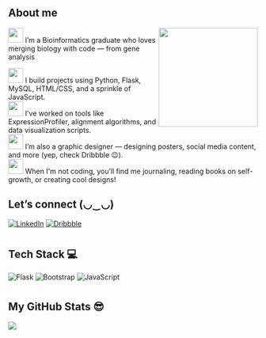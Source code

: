 <h2>  About me</h2>
<img src="https://media.giphy.com/media/LMcB8XospGZO8UQq87/giphy.gif" width="200" align="right"/>
<span>
  <img src="https://cultofthepartyparrot.com/parrots/hd/laptop_parrot.gif" width="30"/>
</span>I’m a Bioinformatics graduate who loves merging biology with code — from gene analysis
<br>

<span><img src="https://cultofthepartyparrot.com/parrots/hd/laptop_parrot.gif" width="30"/></span> I build projects using Python, Flask, MySQL, HTML/CSS, and a sprinkle of JavaScript.  
<span><img src="https://cultofthepartyparrot.com/parrots/hd/laptop_parrot.gif" width="30"/></span> I’ve worked on tools like ExpressionProfiler, alignment algorithms, and data visualization scripts.  
<span><img src="https://cultofthepartyparrot.com/parrots/hd/laptop_parrot.gif" width="30"/></span> I’m also a graphic designer — designing posters, social media content, and more (yep, check Dribbble 😉).  
<span><img src="https://cultofthepartyparrot.com/parrots/hd/laptop_parrot.gif" width="30"/></span> When I'm not coding, you’ll find me journaling, reading books on self-growth, or creating cool designs!


## <h2> Let’s connect (◡‿◡)</h2>
[![LinkedIn](https://img.shields.io/badge/LinkedIn-%230077B5.svg?logo=linkedin&logoColor=white)](https://linkedin.com/in/https://www.linkedin.com/in/tooba-zahra-ab2015246/) 
[![Dribbble](https://img.shields.io/badge/Dribbble-%23EA4C89.svg?logo=dribbble&logoColor=white)](https://dribbble.com/Tobaz)

# <h2> Tech Stack 💻 </h2>
![Flask](https://img.shields.io/badge/flask-%23000.svg?style=for-the-badge&logo=flask&logoColor=white) ![Bootstrap](https://img.shields.io/badge/bootstrap-%238511FA.svg?style=for-the-badge&logo=bootstrap&logoColor=white) ![JavaScript](https://img.shields.io/badge/javascript-%23323330.svg?style=for-the-badge&logo=javascript&logoColor=%23F7DF1E)

# <h2> My GitHub Stats 😎</h2>
![](https://github-readme-stats.vercel.app/api?username=ToobaZahra&theme=dark&hide_border=false&include_all_commits=false&count_private=false)<br/>
